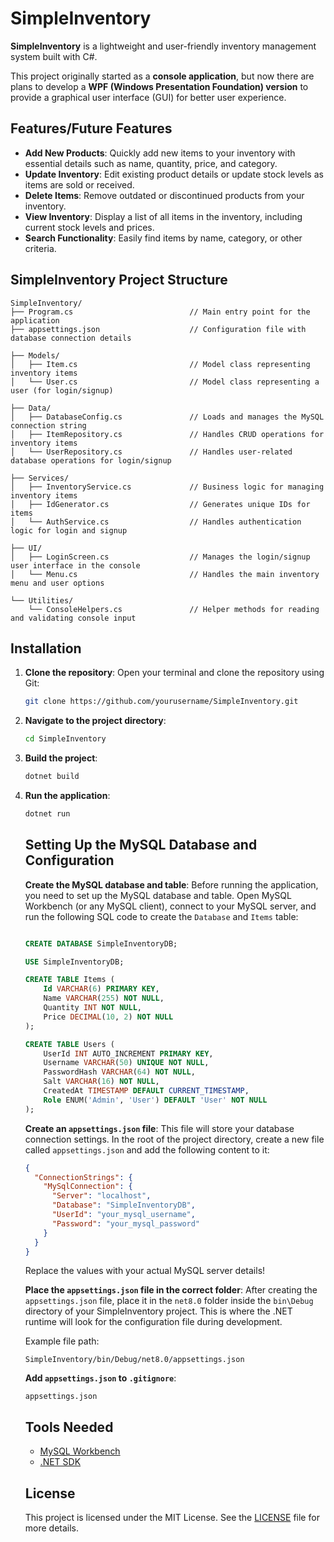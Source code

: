 # SimpleInventory

**SimpleInventory** is a lightweight and user-friendly inventory management system built with C#.

This project originally started as a **console application**, but now there are plans to develop a **WPF (Windows Presentation Foundation) version** to provide a graphical user interface (GUI) for better user experience.

## Features/Future Features

- **Add New Products**: Quickly add new items to your inventory with essential details such as name, quantity, price, and category.
- **Update Inventory**: Edit existing product details or update stock levels as items are sold or received.
- **Delete Items**: Remove outdated or discontinued products from your inventory.
- **View Inventory**: Display a list of all items in the inventory, including current stock levels and prices.
- **Search Functionality**: Easily find items by name, category, or other criteria.

## SimpleInventory Project Structure
```text
SimpleInventory/
├── Program.cs                          // Main entry point for the application
├── appsettings.json                    // Configuration file with database connection details

├── Models/
│   ├── Item.cs                         // Model class representing inventory items
│   └── User.cs                         // Model class representing a user (for login/signup)

├── Data/
│   ├── DatabaseConfig.cs               // Loads and manages the MySQL connection string
│   ├── ItemRepository.cs               // Handles CRUD operations for inventory items
│   └── UserRepository.cs               // Handles user-related database operations for login/signup

├── Services/
│   ├── InventoryService.cs             // Business logic for managing inventory items
│   ├── IdGenerator.cs                  // Generates unique IDs for items
│   └── AuthService.cs                  // Handles authentication logic for login and signup

├── UI/
│   ├── LoginScreen.cs                  // Manages the login/signup user interface in the console
│   └── Menu.cs                         // Handles the main inventory menu and user options

└── Utilities/
    └── ConsoleHelpers.cs               // Helper methods for reading and validating console input

```

## Installation

1. **Clone the repository**: Open your terminal and clone the repository using Git:

    ```bash
    git clone https://github.com/yourusername/SimpleInventory.git
    ```

2. **Navigate to the project directory**:

    ```bash
    cd SimpleInventory
    ```

3. **Build the project**:

    ```bash
    dotnet build
    ```

4. **Run the application**:

    ```bash
    dotnet run
    ```

    ## Setting Up the MySQL Database and Configuration

    **Create the MySQL database and table**: Before running the application, you need to set up the MySQL database and table. Open MySQL Workbench (or any MySQL client), connect to your MySQL server, and run the following SQL code to create the `Database` and `Items` table:

    ```sql
    
    CREATE DATABASE SimpleInventoryDB;
    
    USE SimpleInventoryDB;
    
    CREATE TABLE Items (
        Id VARCHAR(6) PRIMARY KEY,
        Name VARCHAR(255) NOT NULL,
        Quantity INT NOT NULL,
        Price DECIMAL(10, 2) NOT NULL
    );
    
    CREATE TABLE Users (
        UserId INT AUTO_INCREMENT PRIMARY KEY,
        Username VARCHAR(50) UNIQUE NOT NULL,
        PasswordHash VARCHAR(64) NOT NULL,
        Salt VARCHAR(16) NOT NULL,
        CreatedAt TIMESTAMP DEFAULT CURRENT_TIMESTAMP,
        Role ENUM('Admin', 'User') DEFAULT 'User' NOT NULL
   );
    ```

    **Create an `appsettings.json` file**: This file will store your database connection settings. In the root of the project directory, create a new file called `appsettings.json` and add the following content to it:

    ```json
    {
      "ConnectionStrings": {
        "MySqlConnection": {
          "Server": "localhost",
          "Database": "SimpleInventoryDB",
          "UserId": "your_mysql_username",
          "Password": "your_mysql_password"
        }
      }
    }
    ```

    
    Replace the values with your actual MySQL server details!

    **Place the `appsettings.json` file in the correct folder**: After creating the `appsettings.json` file, place it in the `net8.0` folder inside the `bin\Debug` directory of your SimpleInventory project. This is where the .NET runtime will look for the configuration file during development.

    Example file path:
    ```
    SimpleInventory/bin/Debug/net8.0/appsettings.json
    ```
   
    **Add `appsettings.json` to `.gitignore`**:

    ```
    appsettings.json
    ```




    ## Tools Needed
    - [MySQL Workbench](https://dev.mysql.com/downloads/workbench/)
    - [.NET SDK](https://dotnet.microsoft.com/download)

    
    ## License

   This project is licensed under the MIT License. See the [LICENSE](LICENSE.txt) file for more details.
